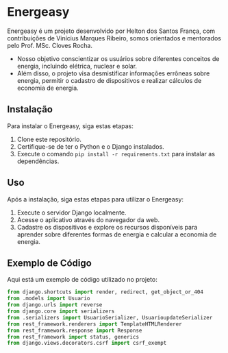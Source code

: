 # Energeasy

Energeasy é um projeto desenvolvido por Helton dos Santos França, com contribuições de Vinícius Marques Ribeiro, somos orientados e mentorados pelo Prof. MSc. Cloves Rocha.
- Nosso objetivo conscientizar os usuários sobre diferentes conceitos de energia, incluindo elétrica, nuclear e solar. 
- Além disso, o projeto visa desmistificar informações errôneas sobre energia, permitir o cadastro de dispositivos e realizar cálculos de economia de energia.

## Instalação

Para instalar o Energeasy, siga estas etapas:

1. Clone este repositório.
2. Certifique-se de ter o Python e o Django instalados.
3. Execute o comando `pip install -r requirements.txt` para instalar as dependências.

## Uso

Após a instalação, siga estas etapas para utilizar o Energeasy:

1. Execute o servidor Django localmente.
2. Acesse o aplicativo através do navegador da web.
3. Cadastre os dispositivos e explore os recursos disponíveis para aprender sobre diferentes formas de energia e calcular a economia de energia.

## Exemplo de Código

Aqui está um exemplo de código utilizado no projeto:

```python
from django.shortcuts import render, redirect, get_object_or_404
from .models import Usuario
from django.urls import reverse
from django.core import serializers
from .serializers import UsuarioSerializer, UsuarioupdateSerializer
from rest_framework.renderers import TemplateHTMLRenderer
from rest_framework.response import Response
from rest_framework import status, generics
from django.views.decorators.csrf import csrf_exempt
